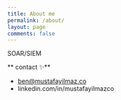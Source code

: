 ```yaml
---
title: About me
permalink: /about/
layout: page
comments: false
---
```


SOAR/SIEM

** contact ✨**

- ben@mustafayilmaz.co
- linkedin.com/in/mustafayilmazco
